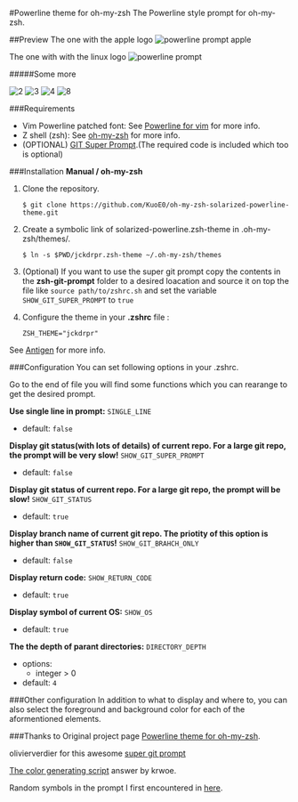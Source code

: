 #Powerline theme for oh-my-zsh
The Powerline style prompt for oh-my-zsh.

##Preview
The one with the apple logo
![powerline prompt apple](https://raw.github.com/jck-d-rpr/powerline-train/master/previews/preview-apple-logo.png)

The one with with the linux logo
![powerline prompt](https://raw.github.com/jck-d-rpr/powerline-train/master/previews/preview.png)

#####Some more

![2](https://raw.github.com/jck-d-rpr/powerline-train/master/previews/preview-2.png)
![3](https://raw.github.com/jck-d-rpr/powerline-train/master/previews/preview-3.png)
![4](https://raw.github.com/jck-d-rpr/powerline-train/master/previews/preview-4.png)
![8](https://raw.github.com/jck-d-rpr/powerline-train/master/previews/preview-8.png)

###Requirements
- Vim Powerline patched font: See [Powerline for vim](https://github.com/Lokaltog/vim-powerline.git) for more info.
- Z shell (zsh): See [oh-my-zsh](https://github.com/robbyrussell/oh-my-zsh) for more info.
- (OPTIONAL) [GIT Super Prompt](https://github.com/olivierverdier/zsh-git-prompt).(The required code is included which too is optional)

###Installation
**Manual / oh-my-zsh**

1. Clone the repository.

	```
	$ git clone https://github.com/KuoE0/oh-my-zsh-solarized-powerline-theme.git
	```

2. Create a symbolic link of solarized-powerline.zsh-theme in .oh-my-zsh/themes/.
	
	```
	$ ln -s $PWD/jckdrpr.zsh-theme ~/.oh-my-zsh/themes
	```

3. (Optional) If you want to use the super git prompt copy the contents in the **zsh-git-prompt** folder to a desired loacation and source it on top the file  like 
    ```source path/to/zshrc.sh``` and set the variable ```SHOW_GIT_SUPER_PROMPT``` to ```true```

3. Configure the theme in your **.zshrc** file :

	```
	ZSH_THEME="jckdrpr"
	```

See [Antigen](https://github.com/zsh-users/antigen) for more info.


###Configuration
You can set following options in your .zshrc.

Go to the end of file you will find some functions which you can rearange to get the desired prompt.

**Use single line in prompt:** `SINGLE_LINE`
- default: `false`

**Display git status(with lots of details) of current repo. For a large git repo, the prompt will be very slow!** `SHOW_GIT_SUPER_PROMPT`
- default: `false`

**Display git status of current repo. For a large git repo, the prompt will be slow!** `SHOW_GIT_STATUS`
- default: `true`

**Display branch name of current git repo. The priotity of this option is higher than `SHOW_GIT_STATUS`!** `SHOW_GIT_BRAHCH_ONLY`
- default: `false`

**Display return code:** `SHOW_RETURN_CODE`
- default: `true`

**Display symbol of current OS:** `SHOW_OS`
- default: `true`

**The the depth of parant directories:** `DIRECTORY_DEPTH`
- options:
	- integer > 0
- default: `4`

###Other configuration
In addition to what to display and where to, you can also select the foreground and background color for each of the aformentioned elements.

###Thanks to
Original project page [Powerline theme for oh-my-zsh](https://github.com/KuoE0/oh-my-zsh-solarized-powerline-theme).

olivierverdier for this awesome [super git prompt](https://github.com/olivierverdier/zsh-git-prompt)

[The color generating script](http://unix.stackexchange.com/questions/124407/what-color-codes-can-i-use-in-my-ps1-prompt) answer by krwoe.

Random symbols in the prompt I first encountered in [here](https://github.com/narendraj9/dotfiles).
